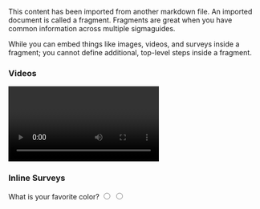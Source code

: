 This content has been imported from another markdown file. An imported document is called a fragment. Fragments are great when you have common information across multiple sigmaguides. 


While you can embed things like images, videos, and surveys inside a fragment; you cannot define additional, top-level steps inside a fragment. 

### Videos
<video id="dQw4w9WgXcQ"></video>

### Inline Surveys
<form>
  <name>What is your favorite color?</name>
  <input type="radio" value="Blue">
  <input type="radio" value="Green">
</form>
